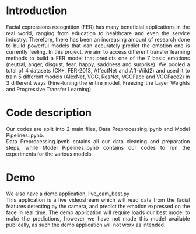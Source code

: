 # Introduction
<div style="text-align: justify">Facial expressions recognition (FER) has many beneficial applications in the real world, ranging from education to healthcare and even the service industry. Therefore, there has been an increasing amount of research done to build powerful models that can accurately predict the emotion one is currently feeling. In this project, we aim to access different transfer learning methods to build a FER model that predicts one of the 7 basic emotions (neutral, anger, disgust, fear, happy, saddness and surprise). We pooled a total of 4 datasets (CK+, FER-2013, AffectNet and Aff-Wild2) and used it to train 5 different models (AlexNet, VGG, ResNet, VGGFace and VGGFace2) in 3 different ways (Fine-tuning the entire model, Freezing the Layer Weights and Progressive Transfer Learning)</div>


# Code description
<div style="text-align: justify">Our codes are split into 2 main files, Data Preprocessing.ipynb and Model Pipelines.ipynb.<br/>
Data Preprocessing.ipynb cotains all our data cleaning and preparation steps, while Model Pipelines.ipynb contains our codes to run the experiments for the various models</div>


# Demo
<div style="text-align: justify">We also have a demo application, live_cam_best.py <br/>
This application is a live videostream which will read data from the facial features detecting by the camera, and predict the emotion expressed on the face in real time.
The demo application will require loads our best model to make the predictions, however we have not made this model available publically, as such the demo application will not work as intended.</div>
